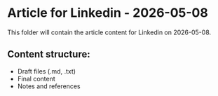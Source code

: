 # Article for Linkedin - 2026-05-08

This folder will contain the article content for Linkedin on 2026-05-08.

## Content structure:
- Draft files (.md, .txt)
- Final content
- Notes and references
